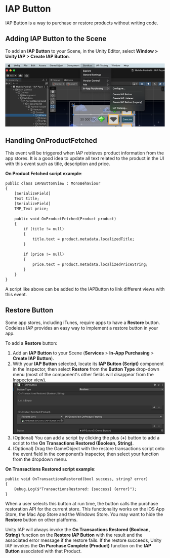 # IAP Button

IAP Button is a way to purchase or restore products without writing code.

## Adding IAP Button to the Scene

To add an __IAP Button__ to your Scene, in the Unity Editor, select __Window &gt; Unity IAP &gt; Create IAP Button__.

![Creating a Codeless **IAP Button** in the Unity Editor](images/CreateButton.png)

## Handling OnProductFetched
This event will be triggered when IAP retrieves product information from the app stores. It is a good idea to update all text related to the product in the UI with this event such as title, description and price.

**On Product Fetched script example**:
```
public class IAPButtonView : MonoBehaviour
{
    [SerializeField]
    Text title;
    [SerializeField]
    TMP_Text price;

    public void OnProductFetched(Product product)
    {
        if (title != null)
        {
            title.text = product.metadata.localizedTitle;
        }

        if (price != null)
        {
            price.text = product.metadata.localizedPriceString;
        }
    }
}
```

A script like above can be added to the IAPButton to link different views with this event.

## Restore Button
Some app stores, including iTunes, require apps to have a __Restore__ button. Codeless IAP provides an easy way to implement a restore button in your app.

To add a __Restore__ button:

1. Add an __IAP Button__ to your Scene (**Services** &gt; **In-App Purchasing** &gt; **Create IAP Button**).
2. With your __IAP Button__ selected, locate its **IAP Button (Script)** component in the Inspector, then select **Restore** from the **Button Type** drop-down menu (most of the component's other fields will disappear from the Inspector view).
   ![Modifying an IAP Button to restore purchases](images/CodelessIAPButtonRestoreButton.png)
3. (Optional) You can add a script by clicking the plus (**+**) button to add a script to the **On Transactions Restored (Boolean, String)**.
4. (Optional) Drag the GameObject with the restore transactions script onto the event field in the component’s Inspector, then select your function from the dropdown menu.

**On Transactions Restored script example**:

```
public void OnTransactionsRestored(bool success, string? error)
{
    Debug.Log($"TransactionsRestored: {success} {error}");
}
```

When a user selects this button at run time, the button calls the purchase restoration API for the current store. This functionality works on the iOS App Store, the Mac App Store and the Windows Store. You may want to hide the __Restore__ button on other platforms.

Unity IAP will always invoke the __On Transactions Restored (Boolean, String)__ function on the __Restore IAP Button__  with the result and the associated error message if the restore fails.
If the restore succeeds, Unity IAP invokes the __On Purchase Complete (Product)__ function on the __IAP Button__ associated with that Product.
